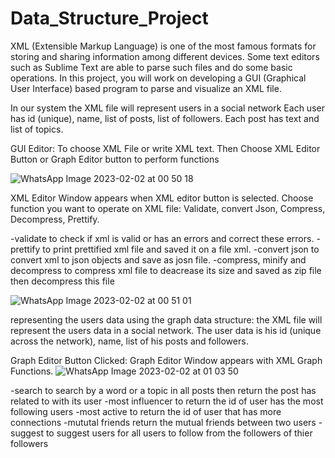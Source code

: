 # Data_Structure_Project
XML (Extensible Markup Language) is one of the most famous formats for storing and sharing
information among different devices. Some text editors such as Sublime Text are able to parse
such files and do some basic operations. In this project, you will work on developing a GUI
(Graphical User Interface) based program to parse and visualize an XML file.

In our system the XML file will represent users in a social network
Each user has id (unique), name, list of posts, list of followers.
Each post has text and list of topics.

GUI Editor: To choose XML File or write XML text.
Then Choose XML Editor Button or Graph Editor button to perform functions

![WhatsApp Image 2023-02-02 at 00 50 18](https://user-images.githubusercontent.com/105325517/216460970-efc5b2cc-5ead-4c8f-8365-7cd470b97a49.jpg)

XML Editor Window appears when XML editor button is selected.
Choose function you want to operate on XML file: Validate, convert Json, Compress, 
Decompress, Prettify.

-validate
to check if xml is valid or has an errors and correct these errors.
-prettify
to print prettified xml file and saved it on a file xml.
-convert json
to convert xml to json objects and save as josn file.
-compress, minify and decompress
to compress xml file to deacrease its size and saved as zip file then decompress this file   

![WhatsApp Image 2023-02-02 at 00 51 01](https://user-images.githubusercontent.com/105325517/216461172-bea5ef6c-116e-4426-8037-6a5bf60adcff.jpg)

representing the users data using the graph data structure: the XML file will represent the
users data in a social network.
The user data is his id (unique across the network), name, list of his posts and followers.

Graph Editor Button Clicked: Graph Editor Window appears with XML Graph Functions.
![WhatsApp Image 2023-02-02 at 01 03 50](https://user-images.githubusercontent.com/105325517/216461388-a25a953a-a86d-4253-9944-f17fc819ac3f.jpg)

-search
 to search by a word or a topic in all posts then return the post has related to with its user 
 -most influencer 
 to return the id of user has the most following users 
 -most active 
 to return the id of user that has more connections
 -mututal friends
 return the mutual friends between two users 
 -suggest
 to suggest users for all users to follow from the followers of thier followers 
 
 

